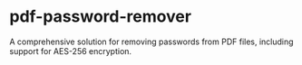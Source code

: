 # pdf-password-remover
A comprehensive solution for removing passwords from PDF files, including support for AES-256 encryption.

